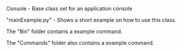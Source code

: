 

  Console - Base class set for an application console
  
  "mainExample.py" - Shows a short example on how to use this class.
  
  The "Bin" folder contains a example command.
  
  The "Commands" folder also contains a example command. 

